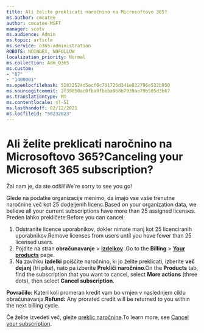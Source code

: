 ```yaml
---
title: Ali želite preklicati naročnino na Microsoftovo 365?
ms.author: cmcatee
author: cmcatee-MSFT
manager: scotv
ms.audience: Admin
ms.topic: article
ms.service: o365-administration
ROBOTS: NOINDEX, NOFOLLOW
localization_priority: Normal
ms.collection: Adm_O365
ms.custom:
- "87"
- "1400001"
ms.openlocfilehash: 51832524d5acf6c761726d341e822796e532b950
ms.sourcegitcommit: 2f39850ac0fba9fbeba9b8b7939ae79b505d3b67
ms.translationtype: MT
ms.contentlocale: sl-SI
ms.lasthandoff: 02/12/2021
ms.locfileid: "50232023"
---
```

# <a name="canceling-your-microsoft-365-subscription"></a><span data-ttu-id="4a408-102">Ali želite preklicati naročnino na Microsoftovo 365?</span><span class="sxs-lookup"><span data-stu-id="4a408-102">Canceling your Microsoft 365 subscription?</span></span>

<span data-ttu-id="4a408-103">Žal nam je, da ste odšli!</span><span class="sxs-lookup"><span data-stu-id="4a408-103">We're sorry to see you go!</span></span>
  
<span data-ttu-id="4a408-104">Glede na podatke organizacije menimo, da imajo vse vaše trenutne naročnine več kot 25 dodeljenih licenc.</span><span class="sxs-lookup"><span data-stu-id="4a408-104">Based on your organization data, we believe all your current subscriptions have more than 25 assigned licenses.</span></span> <span data-ttu-id="4a408-105">Preden lahko prekličete:</span><span class="sxs-lookup"><span data-stu-id="4a408-105">Before you can cancel:</span></span>

1. <span data-ttu-id="4a408-106">Odstranite licence uporabnikov, dokler nimate manj kot 25 licenciranih uporabnikov.</span><span class="sxs-lookup"><span data-stu-id="4a408-106">Remove licenses from users until you have fewer than 25 licensed users.</span></span>
2. <span data-ttu-id="4a408-107">Pojdite na stran **obračunavanje** \> **[izdelkov](https://go.microsoft.com/fwlink/p/?linkid=842054)** .</span><span class="sxs-lookup"><span data-stu-id="4a408-107">Go to the **Billing** \> **[Your products](https://go.microsoft.com/fwlink/p/?linkid=842054)** page.</span></span>
3. <span data-ttu-id="4a408-108">Na zavihku **izdelki** poiščite naročnino, ki jo želite preklicati, izberite **več dejanj** (tri pike), nato pa izberite **Prekliči naročnino**.</span><span class="sxs-lookup"><span data-stu-id="4a408-108">On the **Products** tab, find the subscription that you want to cancel, select **More actions** (three dots), then select **Cancel subscription**.</span></span>

<span data-ttu-id="4a408-109">**Povračilo:** Kateri koli promeran kredit vam bo vrnjen v naslednjem ciklu obračunavanja.</span><span class="sxs-lookup"><span data-stu-id="4a408-109">**Refund:** Any prorated credit will be returned to you within the next billing cycle.</span></span>

<span data-ttu-id="4a408-110">Če želite izvedeti več, glejte [preklic naročnine](https://docs.microsoft.com/microsoft-365/commerce/subscriptions/cancel-your-subscription).</span><span class="sxs-lookup"><span data-stu-id="4a408-110">To learn more, see [Cancel your subscription](https://docs.microsoft.com/microsoft-365/commerce/subscriptions/cancel-your-subscription).</span></span>